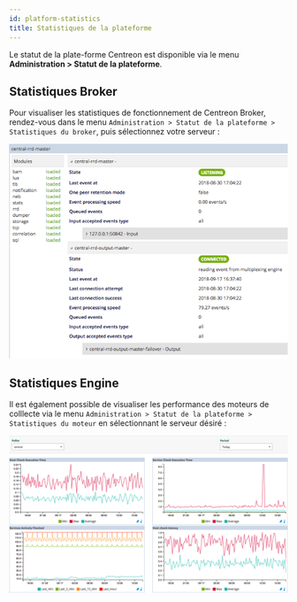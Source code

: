 ```yaml
---
id: platform-statistics
title: Statistiques de la plateforme
---
```


Le statut de la plate-forme Centreon est disponible via le menu
**Administration > Statut de la plateforme**.

## Statistiques Broker

Pour visualiser les statistiques de fonctionnement de Centreon Broker,
rendez-vous dans le menu `Administration > Statut de la plateforme >
Statistiques du broker`, puis sélectionnez votre serveur :

![image](../assets/administration/statistics-broker.png)

## Statistiques Engine

Il est également possible de visualiser les performance des moteurs de colllecte
via le menu `Administration > Statut de la plateforme > Statistiques du moteur`
en sélectionnant le serveur désiré :

![image](../assets/administration/statistics-engine.png)
